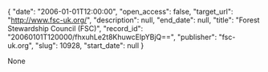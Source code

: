 {
  "date": "2006-01-01T12:00:00", 
  "open_access": false, 
  "target_url": "http://www.fsc-uk.org/", 
  "description": null, 
  "end_date": null, 
  "title": "Forest Stewardship Council (FSC)", 
  "record_id": "20060101T120000/fhxuhLe2t8KhuwcElpYBjQ==", 
  "publisher": "fsc-uk.org", 
  "slug": 10928, 
  "start_date": null
}

None